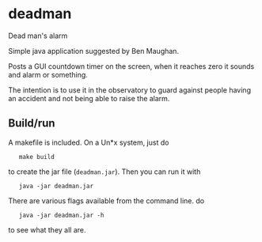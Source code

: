 # deadman

Dead man's alarm 

Simple java application suggested by Ben Maughan.

Posts a GUI countdown timer on the screen, when it reaches zero it
sounds and alarm or something.

The intention is to use it in the observatory to guard against
people having an accident and not being able to raise the alarm.

## Build/run

A makefile is included.  On a Un*x system, just do
```
   make build
```
to create the jar file (`deadman.jar`).
Then you can run it with
```
   java -jar deadman.jar
```

There are various flags available from the command line.
do
```
   java -jar deadman.jar -h
```
to see what they all are.


